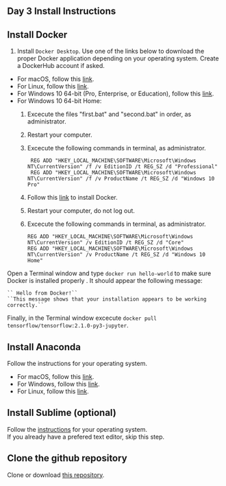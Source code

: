 ## Day 3 Install Instructions

## Install Docker  
  
1. Install `Docker Desktop`. Use one of the links below to download the proper Docker application depending on your operating system. Create a DockerHub account if asked.  
* For macOS, follow this [link](https://docs.docker.com/docker-for-mac/install/).  
* For Linux, follow this [link](https://docs.docker.com/install/linux/docker-ce/ubuntu/).  
* For Windows 10 64-bit (Pro, Enterprise, or Education), follow this [link](https://docs.docker.com/docker-for-windows/install/).  
* For Windows 10 64-bit Home:
	1. Excecute the files "first.bat" and "second.bat" in order, as administrator.
	2. Restart your computer.
	3. Excecute the following commands in terminal, as administrator.
	
			REG ADD "HKEY_LOCAL_MACHINE\SOFTWARE\Microsoft\Windows NT\CurrentVersion" /f /v EditionID /t REG_SZ /d "Professional"
			REG ADD "HKEY_LOCAL_MACHINE\SOFTWARE\Microsoft\Windows NT\CurrentVersion" /f /v ProductName /t REG_SZ /d "Windows 10 Pro"
	4. Follow this [link](https://docs.docker.com/docker-for-windows/install/) to install Docker.
	5.	Restart your computer, do not log out.
	6.	Excecute the following commands in terminal, as administrator.
	
			REG ADD "HKEY_LOCAL_MACHINE\SOFTWARE\Microsoft\Windows NT\CurrentVersion" /v EditionID /t REG_SZ /d "Core"
			REG ADD "HKEY_LOCAL_MACHINE\SOFTWARE\Microsoft\Windows NT\CurrentVersion" /v ProductName /t REG_SZ /d "Windows 10 Home"
  
Open a Terminal window and type  `docker run hello-world`  to make sure Docker is installed  properly . 
	It should appear the following message:
	
	`` Hello from Docker!``  
	``This message shows that your installation appears to be working correctly.``
	
Finally, in the Terminal window excecute ``docker pull tensorflow/tensorflow:2.1.0-py3-jupyter``.

## Install Anaconda  
  
Follow the instructions for your operating system.  
* For macOS, follow this [link](https://docs.anaconda.com/anaconda/install/mac-os/).  
* For Windows, follow this [link](https://docs.anaconda.com/anaconda/install/windows/).  
* For Linux, follow this [link](https://docs.anaconda.com/anaconda/install/linux/).  
  
## Install Sublime (optional)
Follow the [instructions](https://www.sublimetext.com/3) for your operating system.  
If you already have a prefered text editor, skip this step.  
  
  
## Clone the github repository  
  
Clone or download [this repository](https://github.com/Harvard-IACS/2021-ComputeFest/).
